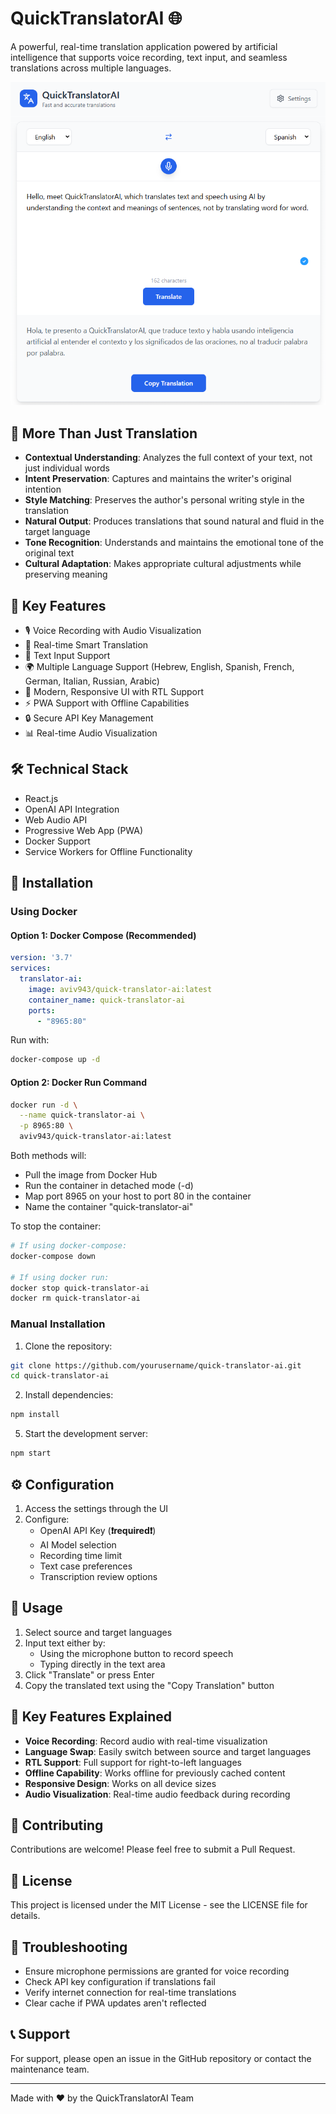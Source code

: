 # QuickTranslatorAI 🌐

A powerful, real-time translation application powered by artificial intelligence that supports voice recording, text input, and seamless translations across multiple languages.

![QuickTranslatorAI Interface](public/app.png)

## 🤖 More Than Just Translation

- **Contextual Understanding**: Analyzes the full context of your text, not just individual words
- **Intent Preservation**: Captures and maintains the writer's original intention
- **Style Matching**: Preserves the author's personal writing style in the translation
- **Natural Output**: Produces translations that sound natural and fluid in the target language
- **Tone Recognition**: Understands and maintains the emotional tone of the original text
- **Cultural Adaptation**: Makes appropriate cultural adjustments while preserving meaning

## 🌟 Key Features

- 🎙️ Voice Recording with Audio Visualization
- 🔄 Real-time Smart Translation
- 📝 Text Input Support
- 🌍 Multiple Language Support (Hebrew, English, Spanish, French, German, Italian, Russian, Arabic)
- 🎨 Modern, Responsive UI with RTL Support
- ⚡ PWA Support with Offline Capabilities
- 🔒 Secure API Key Management
- 📊 Real-time Audio Visualization

## 🛠️ Technical Stack

- React.js
- OpenAI API Integration
- Web Audio API
- Progressive Web App (PWA)
- Docker Support
- Service Workers for Offline Functionality

## 🚀 Installation

### Using Docker

#### Option 1: Docker Compose (Recommended)
```yaml
version: '3.7'
services:
  translator-ai:
    image: aviv943/quick-translator-ai:latest
    container_name: quick-translator-ai
    ports:
      - "8965:80"
```

Run with:
```bash
docker-compose up -d
```

#### Option 2: Docker Run Command
```bash
docker run -d \
  --name quick-translator-ai \
  -p 8965:80 \
  aviv943/quick-translator-ai:latest
```

Both methods will:
- Pull the image from Docker Hub
- Run the container in detached mode (-d)
- Map port 8965 on your host to port 80 in the container
- Name the container "quick-translator-ai"

To stop the container:
```bash
# If using docker-compose:
docker-compose down

# If using docker run:
docker stop quick-translator-ai
docker rm quick-translator-ai
```

### Manual Installation

1. Clone the repository:
```bash
git clone https://github.com/yourusername/quick-translator-ai.git
cd quick-translator-ai
```

2. Install dependencies:
```bash
npm install
```

5. Start the development server:
```bash
npm start
```

## ⚙️ Configuration

1. Access the settings through the UI
2. Configure:
    - OpenAI API Key (**❗required❗**)
    - AI Model selection
    - Recording time limit
    - Text case preferences
    - Transcription review options

## 🎯 Usage

1. Select source and target languages
2. Input text either by:
    - Using the microphone button to record speech
    - Typing directly in the text area
3. Click "Translate" or press Enter
4. Copy the translated text using the "Copy Translation" button

## 🔑 Key Features Explained

- **Voice Recording**: Record audio with real-time visualization
- **Language Swap**: Easily switch between source and target languages
- **RTL Support**: Full support for right-to-left languages
- **Offline Capability**: Works offline for previously cached content
- **Responsive Design**: Works on all device sizes
- **Audio Visualization**: Real-time audio feedback during recording

## 🤝 Contributing

Contributions are welcome! Please feel free to submit a Pull Request.

## 📄 License

This project is licensed under the MIT License - see the LICENSE file for details.

## 🔧 Troubleshooting

- Ensure microphone permissions are granted for voice recording
- Check API key configuration if translations fail
- Verify internet connection for real-time translations
- Clear cache if PWA updates aren't reflected

## 📞 Support

For support, please open an issue in the GitHub repository or contact the maintenance team.

---

Made with ❤️ by the QuickTranslatorAI Team
